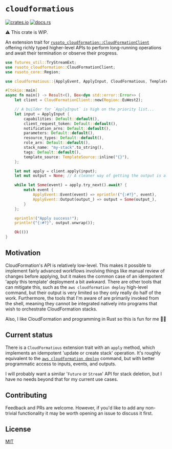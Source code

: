 # `cloudformatious`

[![crates.io](https://img.shields.io/crates/v/cloudformatious?logo=rust&style=flat-square)](https://crates.io/crates/cloudformatious)
[![docs.rs](https://img.shields.io/docsrs/cloudformatious?logo=rust&style=flat-square)](https://docs.rs/cloudformatious)

⚠️ This crate is WIP.

An extension trait for [`rusoto_cloudformation::CloudFormationClient`](https://docs.rs/rusoto_cloudformation/0.46.0/rusoto_cloudformation/struct.CloudFormationClient.html) offering richly typed higher-level APIs to perform long-running operations and await their termination or observe their progress.

```rust + no_run
use futures_util::TryStreamExt;
use rusoto_cloudformation::CloudFormationClient;
use rusoto_core::Region;

use cloudformatious::{ApplyEvent, ApplyInput, CloudFormatious, TemplateSource};

#[tokio::main]
async fn main() -> Result<(), Box<dyn std::error::Error>> {
    let client = CloudFormationClient::new(Region::EuWest2);

    // A builder for `ApplyInput` is high on the priority list...
    let input = ApplyInput {
        capabilities: Default::default(),
        client_request_token: Default::default(),
        notification_arns: Default::default(),
        parameters: Default::default(),
        resource_types: Default::default(),
        role_arn: Default::default(),
        stack_name: "my-stack".to_string(),
        tags: Default::default(),
        template_source: TemplateSource::inline("{}"),
    };

    let mut apply = client.apply(input);
    let mut output = None; // A cleaner way of getting the output is also on the list...

    while let Some(event) = apply.try_next().await? {
        match event {
            ApplyEvent::Event(event) => eprintln!("{:#?}", event),
            ApplyEvent::Output(output_) => output = Some(output_),
        }
    };

    eprintln!("Apply success!");
    println!("{:#?}", output.unwrap());

    Ok(())
}
```

## Motivation

CloudFormation's API is relatively low-level.
This makes it possible to implement fairly advanced workflows involving things like manual review of changes before applying, but it makes the common case of an idempotent 'apply this template' deployment a bit awkward.
There are other tools that can mitigate this, such as the `aws cloudformation deploy` high-level command, but their output is very limited so they only really do half of the work.
Furthermore, the tools that I'm aware of are primarily invoked from the shell, meaning they cannot be integrated natively into programs that wish to orchestrate CloudFormation stacks.

Also, I like CloudFormation and programming in Rust so this is fun for me 🤷‍♂️

## Current status

There is a `CloudFormatious` extension trait with an `apply` method, which implements an idempotent 'update or create stack' operation.
It's roughly equivalent to the [`aws cloudformation deploy`](https://docs.aws.amazon.com/cli/latest/reference/cloudformation/deploy/index.html) command, but with better programmatic access to inputs, events, and outputs.

I will probably want a similar '`Future` or `Stream`' API for stack deletion, but I have no needs beyond that for my current use cases.

## Contributing

Feedback and PRs are welcome.
However, if you'd like to add any non-trivial functionality it may be worth opening an issue to discuss it first.

## License

[MIT](https://choosealicense.com/licenses/mit/)
